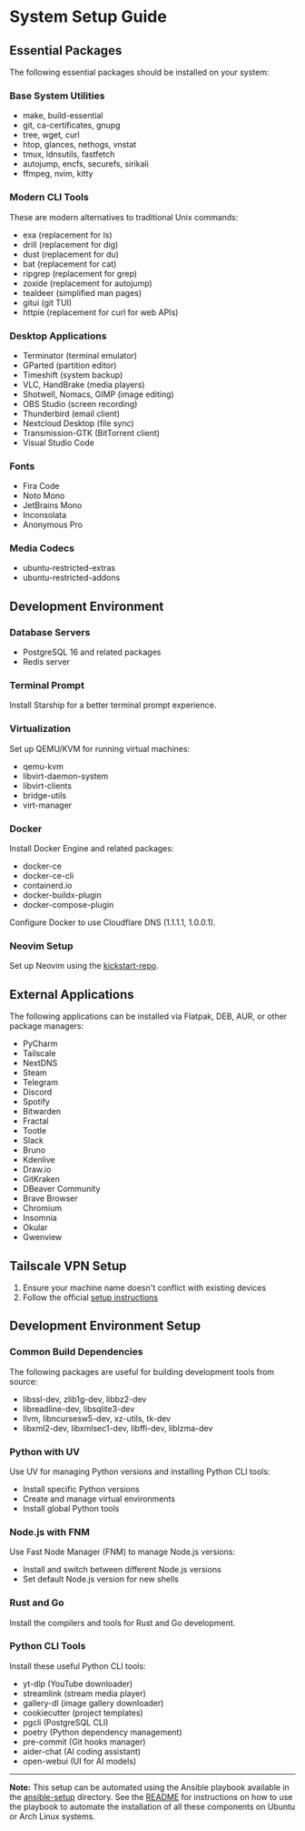 # System Setup Guide

## Essential Packages

The following essential packages should be installed on your system:

### Base System Utilities
- make, build-essential
- git, ca-certificates, gnupg
- tree, wget, curl
- htop, glances, nethogs, vnstat
- tmux, ldnsutils, fastfetch
- autojump, encfs, securefs, sirikali
- ffmpeg, nvim, kitty

### Modern CLI Tools
These are modern alternatives to traditional Unix commands:
- exa (replacement for ls)
- drill (replacement for dig)
- dust (replacement for du)
- bat (replacement for cat)
- ripgrep (replacement for grep)
- zoxide (replacement for autojump)
- tealdeer (simplified man pages)
- gitui (git TUI)
- httpie (replacement for curl for web APIs)

### Desktop Applications
- Terminator (terminal emulator)
- GParted (partition editor)
- Timeshift (system backup)
- VLC, HandBrake (media players)
- Shotwell, Nomacs, GIMP (image editing)
- OBS Studio (screen recording)
- Thunderbird (email client)
- Nextcloud Desktop (file sync)
- Transmission-GTK (BitTorrent client)
- Visual Studio Code

### Fonts
- Fira Code
- Noto Mono
- JetBrains Mono
- Inconsolata
- Anonymous Pro

### Media Codecs
- ubuntu-restricted-extras
- ubuntu-restricted-addons

## Development Environment

### Database Servers
- PostgreSQL 16 and related packages
- Redis server

### Terminal Prompt
Install Starship for a better terminal prompt experience.

### Virtualization
Set up QEMU/KVM for running virtual machines:
- qemu-kvm
- libvirt-daemon-system
- libvirt-clients
- bridge-utils
- virt-manager

### Docker
Install Docker Engine and related packages:
- docker-ce
- docker-ce-cli
- containerd.io
- docker-buildx-plugin
- docker-compose-plugin

Configure Docker to use Cloudflare DNS (1.1.1.1, 1.0.0.1).

### Neovim Setup
Set up Neovim using the [kickstart-repo](https://github.com/nvim-lua/kickstart.nvim).

## External Applications

The following applications can be installed via Flatpak, DEB, AUR, or other package managers:
- PyCharm
- Tailscale
- NextDNS
- Steam
- Telegram
- Discord
- Spotify
- Bitwarden
- Fractal
- Tootle
- Slack
- Bruno
- Kdenlive
- Draw.io
- GitKraken
- DBeaver Community
- Brave Browser
- Chromium
- Insomnia
- Okular
- Gwenview

## Tailscale VPN Setup
1. Ensure your machine name doesn't conflict with existing devices
2. Follow the official [setup instructions](https://tailscale.com/download)

## Development Environment Setup

### Common Build Dependencies
The following packages are useful for building development tools from source:
- libssl-dev, zlib1g-dev, libbz2-dev
- libreadline-dev, libsqlite3-dev
- llvm, libncursesw5-dev, xz-utils, tk-dev
- libxml2-dev, libxmlsec1-dev, libffi-dev, liblzma-dev

### Python with UV
Use UV for managing Python versions and installing Python CLI tools:
- Install specific Python versions
- Create and manage virtual environments
- Install global Python tools

### Node.js with FNM
Use Fast Node Manager (FNM) to manage Node.js versions:
- Install and switch between different Node.js versions
- Set default Node.js version for new shells

### Rust and Go
Install the compilers and tools for Rust and Go development.

### Python CLI Tools
Install these useful Python CLI tools:
- yt-dlp (YouTube downloader)
- streamlink (stream media player)
- gallery-dl (image gallery downloader)
- cookiecutter (project templates)
- pgcli (PostgreSQL CLI)
- poetry (Python dependency management)
- pre-commit (Git hooks manager)
- aider-chat (AI coding assistant)
- open-webui (UI for AI models)

---

**Note:** This setup can be automated using the Ansible playbook available in the [ansible-setup](ansible-setup/) directory. See the [README](ansible-setup/README.md) for instructions on how to use the playbook to automate the installation of all these components on Ubuntu or Arch Linux systems.
